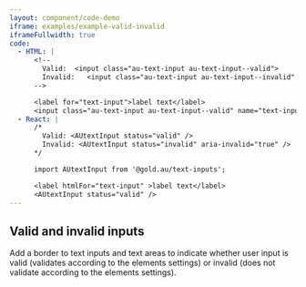 ```yaml
---
layout: component/code-demo
iframe: examples/example-valid-invalid
iframeFullwidth: true
code:
  - HTML: |
      <!--
        Valid:  <input class="au-text-input au-text-input--valid">
        Invalid:   <input class="au-text-input au-text-input--invalid" aria-invalid="true">
      -->

      <label for="text-input">label text</label>
      <input class="au-text-input au-text-input--valid" name="text-input" id="text-input" type="text" value="value">
  - React: |
      /*
        Valid: <AUtextInput status="valid" />
        Invalid: <AUtextInput status="invalid" aria-invalid="true" />
      */

      import AUtextInput from '@gold.au/text-inputs';

      <label htmlFor="text-input" >label text</label>
      <AUtextInput status="valid" />
---
```


## Valid and invalid inputs

Add a border to text inputs and text areas to indicate whether user input is valid (validates according to the elements settings) or invalid (does not validate according to the elements settings).
